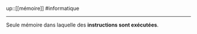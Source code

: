 up::[[mémoire]]
#informatique

----

Seule mémoire dans laquelle des **instructions sont exécutées**.
